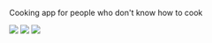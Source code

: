 
Cooking app for people who don't know how to cook

<img src="https://i.pinimg.com/736x/53/a8/f4/53a8f4e7936600424e72bfb5c0c4ff49.jpg">

<img src="https://i.pinimg.com/736x/0a/93/e6/0a93e6bd93cb5fc0a4b88acee3d2bb27.jpg">

<img src="https://i.pinimg.com/736x/42/6c/02/426c0239ced2a16ace7d663e6640fa79.jpg">
